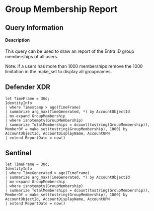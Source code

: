 # Group Membership Report

## Query Information

#### Description
This query can be used to draw an report of the Entra ID group memberships of all users.

Note: if a users has more than 1000 memberships remove the 1000 limitation in the make_set to display all groupnames.

## Defender XDR
```KQL
let TimeFrame = 30d;
IdentityInfo
| where Timestamp > ago(TimeFrame)
| summarize arg_max(TimeGenerated, *) by AccountObjectId
| mv-expand GroupMembership
| where isnotempty(GroupMembership)
| summarize TotalMemberships = dcount(tostring(GroupMembership)), MemberOf = make_set(tostring(GroupMembership), 1000) by AccountObjectId, AccountDisplayName, AccountUPN
| extend ReportDate = now()
```
## Sentinel
```KQL
let TimeFrame = 30d;
IdentityInfo
| where TimeGenerated > ago(TimeFrame)
| summarize arg_max(TimeGenerated, *) by AccountObjectId
| mv-expand GroupMembership
| where isnotempty(GroupMembership)
| summarize TotalMemberships = dcount(tostring(GroupMembership)), MemberOf = make_set(tostring(GroupMembership), 1000) by AccountObjectId, AccountDisplayName, AccountUPN
| extend ReportDate = now()
```